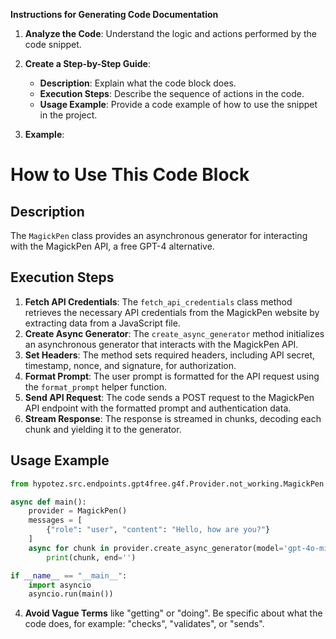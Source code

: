 **Instructions for Generating Code Documentation**

1. **Analyze the Code**: Understand the logic and actions performed by the code snippet.

2. **Create a Step-by-Step Guide**:
    - **Description**: Explain what the code block does.
    - **Execution Steps**: Describe the sequence of actions in the code.
    - **Usage Example**: Provide a code example of how to use the snippet in the project.

3. **Example**:

How to Use This Code Block
=========================================================================================

Description
-------------------------
The `MagickPen` class provides an asynchronous generator for interacting with the MagickPen API, a free GPT-4 alternative. 

Execution Steps
-------------------------
1. **Fetch API Credentials**: The `fetch_api_credentials` class method retrieves the necessary API credentials from the MagickPen website by extracting data from a JavaScript file.
2. **Create Async Generator**: The `create_async_generator` method initializes an asynchronous generator that interacts with the MagickPen API.
3. **Set Headers**: The method sets required headers, including API secret, timestamp, nonce, and signature, for authorization.
4. **Format Prompt**: The user prompt is formatted for the API request using the `format_prompt` helper function.
5. **Send API Request**: The code sends a POST request to the MagickPen API endpoint with the formatted prompt and authentication data.
6. **Stream Response**: The response is streamed in chunks, decoding each chunk and yielding it to the generator.

Usage Example
-------------------------

```python
from hypotez.src.endpoints.gpt4free.g4f.Provider.not_working.MagickPen import MagickPen

async def main():
    provider = MagickPen()
    messages = [
        {"role": "user", "content": "Hello, how are you?"}
    ]
    async for chunk in provider.create_async_generator(model='gpt-4o-mini', messages=messages):
        print(chunk, end='')

if __name__ == "__main__":
    import asyncio
    asyncio.run(main())
```

4. **Avoid Vague Terms** like "getting" or "doing". Be specific about what the code does, for example: "checks", "validates", or "sends".